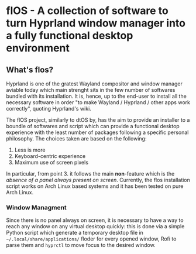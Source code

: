 # flOS - A collection of software to turn Hyprland window manager into a fully functional desktop environment

## What's flos?

Hyprland is one of the gratest Wayland compositor and window manager aviable today which main strenght sits in the few number of softwares bundled with its installation. It is, hence, up to the end-user to install all the necessary software in order "to make Wayland / Hyprland / other apps work correctly", quoting Hyprland's wiki.

The flOS project, similarly to dtOS by, has the aim to provide an installer to a boundle of softwares and script which can provide a functional desktop experience with the least number of packages following a specific personal philosophy.
The choices taken are based on the following:

1. Less is more
2. Keyboard-centric experience
3. Maximum use of screen pixels

In particular, from point 3. it follows the main **non**-feature which is the *absence of a panel always present on screen*.
Currently, the flos installation script works on Arch Linux based systems and it has been tested on pure Arch Linux.

### Window Managment

Since there is no panel always on screen, it is necessary to have a way to reach any window on any virtual desktop quickly: this is done via a simple Python script which generate a temporary desktop file in ``~/.local/share/applications/`` floder for every opened window, Rofi to parse them and ``hyprctl`` to move focus to the desired window. 

